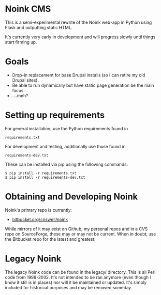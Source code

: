 Noink CMS
=========

This is a semi-experimental rewrite of the Noink web-app in Python using Flask
and outputting static HTML.

It's currently very early in development and will progress slowly until things
start firming up.

# Goals

* Drop-in replacement for base Drupal installs (so I can retire my old Drupal
  sites).
* Be able to run dynamically but have static page generation be the main
  focus.
* ....meh?

# Setting up requirements

For general installation, use the Python requirements found in

    requirements.txt

For development and testing, additionally use those found in

    requirements-dev.txt

These can be installed via pip using the following commands:

    $ pip install -r requirements.txt
    $ pip install -r requirements-dev.txt

# Obtaining and Developing Noink

Noink's primary repo is currently:

* [bitbucket.org/criswell/noink](https://bitbucket.org/criswell/noink)

While mirrors of it may exist on Github, my personal repos and in a CVS repo on
SourceForge, these may or may not be current. When in doubt, use the Bitbucket
repo for the latest and greatest.

# Legacy Noink

The legacy Noink code can be found in the legacy/ directory. This is all Perl
code from 1998-2002. It's not intended to be ran anymore (even though I know
it still is in places) nor will it be maintained or updated. It's simply
included for historical purposes and may be removed someday.

